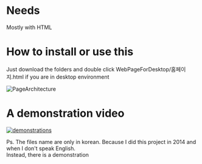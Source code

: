 # Needs
Mostly with HTML

# How to install or use this
Just download the folders and double click WebPageForDesktop/홈페이지.html if you are in desktop environment

![PageArchitecture](https://user-images.githubusercontent.com/37391569/72203464-9fcbb680-3474-11ea-9125-7b418cbc5bf1.png)


# A demonstration video<br>
[![demonstrations](https://img.youtube.com/vi/jSYao6pXsvM/0.jpg)](https://www.youtube.com/watch?v=jSYao6pXsvM)


Ps. The files name are only in korean. Because I did this project in 2014 and when I don't speak English.<br>
Instead, there is a demonstration<br>
